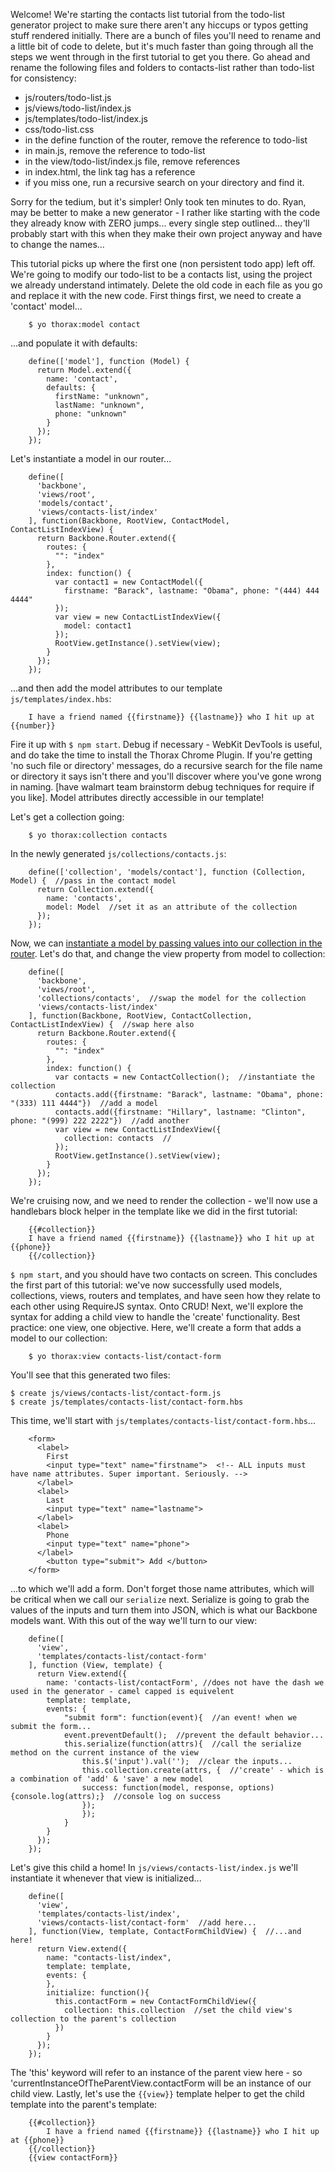 Welcome! We're starting the contacts list tutorial from the todo-list generator project to make sure there aren't any hiccups or typos getting stuff rendered initially. There are a bunch of files you'll need to rename and a little bit of code to delete, but it's much faster than going through all the steps we went through in the first tutorial to get you there. Go ahead and rename the following files and folders to contacts-list rather than todo-list for consistency:

* js/routers/todo-list.js
* js/views/todo-list/index.js
* js/templates/todo-list/index.js
* css/todo-list.css
* in the define function of the router, remove the reference to todo-list
* in main.js, remove the reference to todo-list
* in the view/todo-list/index.js file, remove references
* in index.html, the link tag has a reference
* if you miss one, run a recursive search on your directory and find it.

Sorry for the tedium, but it's simpler! Only took ten minutes to do. Ryan, may be better to make a new generator - I rather like starting with the code they already know with ZERO jumps... every single step outlined... they'll probably start with this when they make their own project anyway and have to change the names... 

This tutorial picks up where the first one (non persistent todo app) left off. We're going to modify our todo-list to be a contacts list, using the project we already understand intimately. Delete the old code in each file as you go and replace it with the new code. First things first, we need to create a 'contact' model...

		$ yo thorax:model contact

...and populate it with defaults:

		define(['model'], function (Model) {
		  return Model.extend({
		    name: 'contact',
		    defaults: {
		      firstName: "unknown",
		      lastName: "unknown",
		      phone: "unknown"
		    }
		  });
		});

Let's instantiate a model in our router...

		define([
		  'backbone',
		  'views/root',
		  'models/contact',
		  'views/contacts-list/index'
		], function(Backbone, RootView, ContactModel, ContactListIndexView) {
		  return Backbone.Router.extend({
		    routes: {
		      "": "index"
		    },
		    index: function() {
		      var contact1 = new ContactModel({
		        firstname: "Barack", lastname: "Obama", phone: "(444) 444 4444"
		      });
		      var view = new ContactListIndexView({
		        model: contact1
		      });
		      RootView.getInstance().setView(view);
		    }
		  });
		}); 


...and then add the model attributes to our template `js/templates/index.hbs`: 

		I have a friend named {{firstname}} {{lastname}} who I hit up at {{number}}

Fire it up with `$ npm start`. Debug if necessary - WebKit DevTools is useful, and do take the time to install the Thorax Chrome Plugin. If you're getting 'no such file or directory' messages, do a recursive search for the file name or directory it says isn't there and you'll discover where you've gone wrong in naming. [have walmart team brainstorm debug techniques for require if you like]. Model attributes directly accessible in our template! 

Let's get a collection going:

		$ yo thorax:collection contacts

In the newly generated `js/collections/contacts.js`:

		define(['collection', 'models/contact'], function (Collection, Model) {  //pass in the contact model
		  return Collection.extend({
		    name: 'contacts',
		    model: Model  //set it as an attribute of the collection
		  });
		});

Now, we can [instantiate a model by passing values into our collection in the router](http://backbonejs.org/#Collection-model). Let's do that, and change the view property from model to collection:

		define([
		  'backbone',
		  'views/root',
		  'collections/contacts',  //swap the model for the collection 
		  'views/contacts-list/index'
		], function(Backbone, RootView, ContactCollection, ContactListIndexView) {  //swap here also
		  return Backbone.Router.extend({
		    routes: {
		      "": "index"
		    },
		    index: function() {
		      var contacts = new ContactCollection();  //instantiate the collection
		      contacts.add({firstname: "Barack", lastname: "Obama", phone: "(333) 111 4444"})  //add a model
		      contacts.add({firstname: "Hillary", lastname: "Clinton", phone: "(999) 222 2222"})  //add another
		      var view = new ContactListIndexView({
		        collection: contacts  //
		      });
		      RootView.getInstance().setView(view);
		    }
		  });
		}); 

We're cruising now, and we need to render the collection - we'll now use a handlebars block helper in the template like we did in the first tutorial:

		{{#collection}}
		I have a friend named {{firstname}} {{lastname}} who I hit up at {{phone}}
		{{/collection}}

`$ npm start`, and you should have two contacts on screen. This concludes the first part of this tutorial: we've now successfully used models, collections, views, routers and templates, and have seen how they relate to each other using RequireJS syntax. Onto CRUD! Next, we'll explore the syntax for adding a child view to handle the 'create' functionality. Best practice: one view, one objective. Here, we'll create a form that adds a model to our collection: 

		$ yo thorax:view contacts-list/contact-form

You'll see that this generated two files:

    $ create js/views/contacts-list/contact-form.js
    $ create js/templates/contacts-list/contact-form.hbs

This time, we'll start with `js/templates/contacts-list/contact-form.hbs`...

		<form>
		  <label>
		    First
		    <input type="text" name="firstname">  <!-- ALL inputs must have name attributes. Super important. Seriously. -->
		  </label>
		  <label>
		    Last
		    <input type="text" name="lastname"> 
		  </label>
		  <label>
		    Phone
		    <input type="text" name="phone"> 
		  </label>
		    <button type="submit"> Add </button>
		</form>

...to which we'll add a form. Don't forget those name attributes, which will be critical when we call our `serialize` next. Serialize is going to grab the values of the inputs and turn them into JSON, which is what our Backbone models want. With this out of the way we'll turn to our view:

		define([
		  'view',
		  'templates/contacts-list/contact-form'
		], function (View, template) {
		  return View.extend({
		    name: 'contacts-list/contactForm', //does not have the dash we used in the generator - camel capped is equivelent
		    template: template,
		    events: {
		    	"submit form": function(event){  //an event! when we submit the form...
		      	event.preventDefault();  //prevent the default behavior...
		      	this.serialize(function(attrs){  //call the serialize method on the current instance of the view
		      		this.$('input').val('');  //clear the inputs...
		      		this.collection.create(attrs, {  //'create' - which is a combination of 'add' & 'save' a new model
		      	  	success: function(model, response, options){console.log(attrs);}  //console log on success
		      		});
		    		});
		    	}
		  	}
		  });
		});

Let's give this child a home! In `js/views/contacts-list/index.js` we'll instantiate it whenever that view is initialized...

		define([
		  'view',
		  'templates/contacts-list/index',
		  'views/contacts-list/contact-form'  //add here...
		], function(View, template, ContactFormChildView) {  //...and here!
		  return View.extend({
		    name: "contacts-list/index",
		    template: template,
		    events: {
		    },
		    initialize: function(){
		      this.contactForm = new ContactFormChildView({  
		        collection: this.collection  //set the child view's collection to the parent's collection
		      })
		    }
		  });
		});

The 'this' keyword will refer to an instance of the parent view here - so 'currentInstanceOfTheParentView.contactForm will be an instance of our child view. Lastly, let's use the `{{view}}` template helper to get the child template into the parent's template:

		{{#collection}}
			I have a friend named {{firstname}} {{lastname}} who I hit up at {{phone}}
		{{/collection}}
		{{view contactForm}}



















